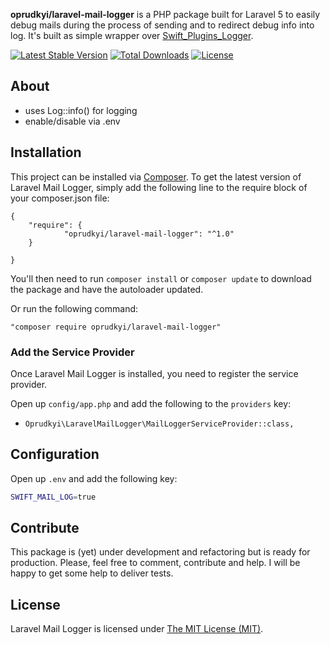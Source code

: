**oprudkyi/laravel-mail-logger** is a PHP package built for Laravel 5 to
easily debug mails during the process of sending and to redirect debug info into log. 
It's built as simple wrapper over [Swift_Plugins_Logger](http://swiftmailer.org/docs/plugins.html).

[![Latest Stable Version](https://poser.pugx.org/oprudkyi/laravel-mail-logger/v/stable)](https://packagist.org/packages/oprudkyi/laravel-mail-logger) [![Total Downloads](https://poser.pugx.org/oprudkyi/laravel-mail-logger/downloads)](https://packagist.org/packages/oprudkyi/laravel-mail-logger) [![License](https://poser.pugx.org/oprudkyi/laravel-mail-logger/license)](https://packagist.org/packages/oprudkyi/laravel-mail-logger)

## About

- uses Log::info() for logging
- enable/disable via .env

## Installation

This project can be installed via [Composer](http://getcomposer.org).
To get the latest version of Laravel Mail Logger, simply add the following line to
the require block of your composer.json file:

    {
        "require": {
                "oprudkyi/laravel-mail-logger": "^1.0"
        }

    }

You'll then need to run `composer install` or `composer update` to download the
package and have the autoloader updated.

Or run the following command:

    "composer require oprudkyi/laravel-mail-logger"


### Add the Service Provider

Once Laravel Mail Logger is installed, you need to register the service provider.

Open up `config/app.php` and add the following to the `providers` key:

* `Oprudkyi\LaravelMailLogger\MailLoggerServiceProvider::class,`

## Configuration

Open up `.env` and add the following key:

```sh
SWIFT_MAIL_LOG=true
```


## Contribute

This package is (yet) under development and refactoring but is ready for
production. Please, feel free to comment, contribute and help. I will be happy
to get some help to deliver tests.

## License

Laravel Mail Logger is licensed under [The MIT License (MIT)](LICENSE).
